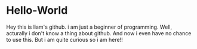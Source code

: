 # Hello-World
Hey this is liam's github. i am just a beginner of programming. Well, acturally i don't know a thing about github. And now i even have no chance to use this. But i am quite curious so i am here!!
